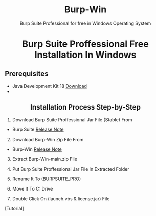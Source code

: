 <h1 align="center">Burp-Win </h1>
<p align="center">Burp Suite Professional for free in Windows Operating System</p>

<h1 align="center">Burp Suite Proffessional Free Installation In Windows  </h1>

 ## Prerequisites 
 - Java Development Kit 18 [Download](https://download.oracle.com/java/18/latest/jdk-18_windows-x64_bin.exe)
 - 
 <h2 align="center"> Installation Process Step-by-Step </h2>
 
 1. Download Burp Suite Proffessional Jar File (Stable) From 
 -  Burp Suite [Release Note](https://portswigger.net/burp/releases#professional) 
 2. Download Burp-Win Zip File From
 -  Burp-Win [Release Note](https://github.com/Kum4r-Princ3/Burp-Win/archive/refs/heads/main.zip) 
 3. Extract Burp-Win-main.zip File
 
 4. Put Burp Suite Proffessional Jar File In Extracted Folder
 
 5. Rename It To (BURPSUITE_PRO)
 
 6. Move It To C: Drive
 
 7. Double Click On (launch.vbs & license.jar) File
 
   [Tutorial]

